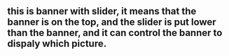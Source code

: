 ## this is banner with slider, it means that the banner is on the top, and the slider is put lower than the banner, and it can control the banner to dispaly which picture.
